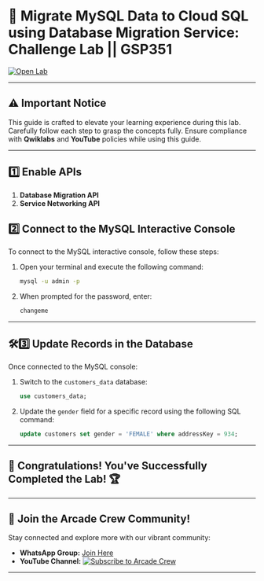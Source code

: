 # 🚀 **Migrate MySQL Data to Cloud SQL using Database Migration Service: Challenge Lab || GSP351**  
[![Open Lab](https://img.shields.io/badge/Open-Lab-brown?style=for-the-badge&logo=google-cloud&logoColor=white)](https://www.cloudskillsboost.google/focuses/20393?parent=catalog)  

---

## ⚠️ **Important Notice**  
This guide is crafted to elevate your learning experience during this lab. Carefully follow each step to grasp the concepts fully. Ensure compliance with **Qwiklabs** and **YouTube** policies while using this guide.  

---

## **1️⃣ Enable APIs** 
1. **Database Migration API**
2. **Service Networking API**

## **2️⃣ Connect to the MySQL Interactive Console**  

To connect to the MySQL interactive console, follow these steps:  

1. Open your terminal and execute the following command:  
   ```bash
   mysql -u admin -p
   ```  

2. When prompted for the password, enter:  
   ```bash
   changeme
   ```  

---

## **🛠3️⃣ Update Records in the Database**  

Once connected to the MySQL console:  

1. Switch to the `customers_data` database:  
   ```sql
   use customers_data;
   ```  

2. Update the `gender` field for a specific record using the following SQL command:  
   ```sql
   update customers set gender = 'FEMALE' where addressKey = 934;
   ```  

---

## 🎉 **Congratulations! You've Successfully Completed the Lab!** 🏆  

---

## 🤝 **Join the Arcade Crew Community!**  

Stay connected and explore more with our vibrant community:  

- **WhatsApp Group:** [Join Here](https://chat.whatsapp.com/KkNEauOhBQXHdVcmqIlv9F)  
- **YouTube Channel:** [![Subscribe to Arcade Crew](https://img.shields.io/badge/YouTube-Arcade%20Crew-red?style=for-the-badge&logo=youtube)](https://www.youtube.com/@Arcade61432?sub_confirmation=1)  

---
